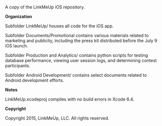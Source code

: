 A copy of the LinkMeUp iOS repository. 

**Organization**

Subfolder LinkMeUp/ houses all code for the iOS app.

Subfolder Documents/Promotional contains various materials related to marketing and publicity, including the press kit distributed before the July 9 iOS launch.

Subfolder Production and Analytics/ contains python scripts for testing database performance, viewing user session logs, and determining contest participants.

Subfolder Android Development/ contains select documents related to Android development efforts.

**Notes**

LinkMeUp.xcodeproj compiles with no build errors in Xcode 6.4.

**Copyright**

Copyright 2015, LinkMeUp, LLC. All rights reserved.
